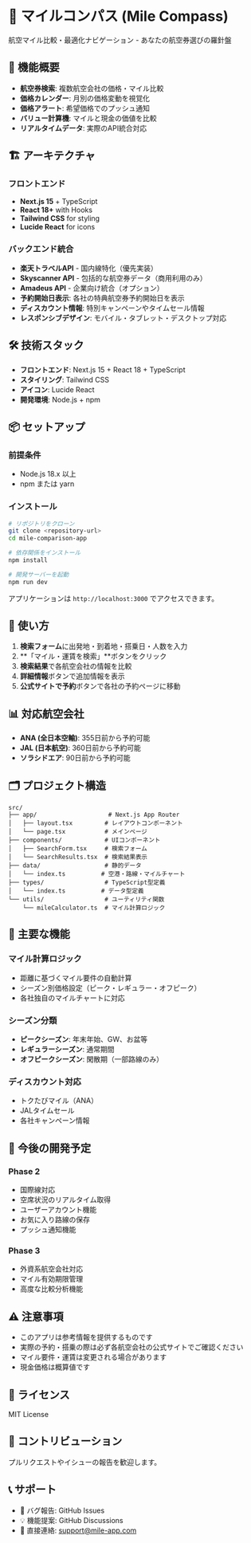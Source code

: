 # 🧭 マイルコンパス (Mile Compass)

航空マイル比較・最適化ナビゲーション - あなたの航空券選びの羅針盤

## 🚀 機能概要

- **航空券検索**: 複数航空会社の価格・マイル比較
- **価格カレンダー**: 月別の価格変動を視覚化  
- **価格アラート**: 希望価格でのプッシュ通知
- **バリュー計算機**: マイルと現金の価値を比較
- **リアルタイムデータ**: 実際のAPI統合対応

## 🏗️ アーキテクチャ

### フロントエンド
- **Next.js 15** + TypeScript
- **React 18+** with Hooks  
- **Tailwind CSS** for styling
- **Lucide React** for icons

### バックエンド統合
- **楽天トラベルAPI** - 国内線特化（優先実装）
- **Skyscanner API** - 包括的な航空券データ（商用利用のみ）
- **Amadeus API** - 企業向け統合（オプション）
- **予約開始日表示**: 各社の特典航空券予約開始日を表示
- **ディスカウント情報**: 特別キャンペーンやタイムセール情報
- **レスポンシブデザイン**: モバイル・タブレット・デスクトップ対応

## 🛠 技術スタック

- **フロントエンド**: Next.js 15 + React 18 + TypeScript
- **スタイリング**: Tailwind CSS
- **アイコン**: Lucide React
- **開発環境**: Node.js + npm

## 📦 セットアップ

### 前提条件

- Node.js 18.x 以上
- npm または yarn

### インストール

```bash
# リポジトリをクローン
git clone <repository-url>
cd mile-comparison-app

# 依存関係をインストール
npm install

# 開発サーバーを起動
npm run dev
```

アプリケーションは `http://localhost:3000` でアクセスできます。

## 🎯 使い方

1. **検索フォーム**に出発地・到着地・搭乗日・人数を入力
2. **「マイル・運賃を検索」**ボタンをクリック
3. **検索結果**で各航空会社の情報を比較
4. **詳細情報**ボタンで追加情報を表示
5. **公式サイトで予約**ボタンで各社の予約ページに移動

## 📊 対応航空会社

- **ANA (全日本空輸)**: 355日前から予約可能
- **JAL (日本航空)**: 360日前から予約可能  
- **ソラシドエア**: 90日前から予約可能

## 🗂 プロジェクト構造

```
src/
├── app/                    # Next.js App Router
│   ├── layout.tsx         # レイアウトコンポーネント
│   └── page.tsx           # メインページ
├── components/            # UIコンポーネント
│   ├── SearchForm.tsx     # 検索フォーム
│   └── SearchResults.tsx  # 検索結果表示
├── data/                  # 静的データ
│   └── index.ts          # 空港・路線・マイルチャート
├── types/                 # TypeScript型定義
│   └── index.ts          # データ型定義
└── utils/                 # ユーティリティ関数
    └── mileCalculator.ts  # マイル計算ロジック
```

## 🔧 主要な機能

### マイル計算ロジック

- 距離に基づくマイル要件の自動計算
- シーズン別価格設定（ピーク・レギュラー・オフピーク）
- 各社独自のマイルチャートに対応

### シーズン分類

- **ピークシーズン**: 年末年始、GW、お盆等
- **レギュラーシーズン**: 通常期間
- **オフピークシーズン**: 閑散期（一部路線のみ）

### ディスカウント対応

- トクたびマイル（ANA）
- JALタイムセール
- 各社キャンペーン情報

## 🚧 今後の開発予定

### Phase 2
- 国際線対応
- 空席状況のリアルタイム取得
- ユーザーアカウント機能
- お気に入り路線の保存
- プッシュ通知機能

### Phase 3
- 外資系航空会社対応
- マイル有効期限管理
- 高度な比較分析機能

## ⚠️ 注意事項

- このアプリは参考情報を提供するものです
- 実際の予約・搭乗の際は必ず各航空会社の公式サイトでご確認ください
- マイル要件・運賃は変更される場合があります
- 現金価格は概算値です

## 📝 ライセンス

MIT License

## 🤝 コントリビューション

プルリクエストやイシューの報告を歓迎します。

## 📞 サポート

- 🐛 バグ報告: GitHub Issues
- 💡 機能提案: GitHub Discussions  
- 📧 直接連絡: [support@mile-app.com](mailto:support@mile-app.com)
